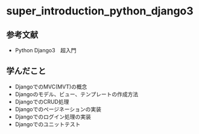# super_introduction_python_django3
## 参考文献
* Python Django3　超入門
## 学んだこと
* DjangoでのMVC(MVT)の概念
* Djangoのモデル、ビュー、テンプレートの作成方法
* DjangoでのCRUD処理
* Djangoでのページネーションの実装
* Djangoでのログイン処理の実装
* Djangoでのユニットテスト